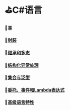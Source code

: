 # :golf:C#语言

#### :file_folder:[类]()

#### :file_folder:[封装]()

#### :file_folder:[继承和多态]()

#### :file_folder:[结构化异常处理]()

#### :file_folder:[集合与泛型]()

#### :file_folder:[委托、事件和Lambda表达式]()

#### :file_folder:[高级语言特性]()


